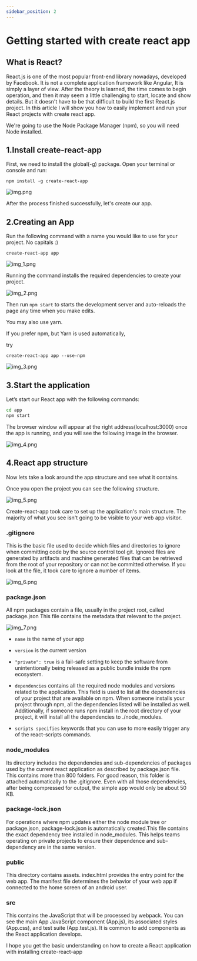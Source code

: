 ```yaml
---
sidebar_position: 2
---
```


# Getting started with create react app

## What is React?

React.js is one of the most popular front-end library nowadays, developed by Facebook. It is not a complete application framework like Angular, It is simply a layer of view. After the theory is learned, the time comes to begin operation, and then it may seem a little challenging to start, locate and show details. But it doesn't have to be that difficult to build the first React.js project. In this article I will show you how to easily implement and run your React projects with create react app.

We're going to use the Node Package Manager (npm), so you will need Node installed.

## 1.Install create-react-app

First, we need to install the global(-g) package.
Open your terminal or console and run:

`npm install -g create-react-app`

![img.png](../assets/img/React/Creating-React-App/img.png)

After the process finished successfully, let's create our app.

## 2.Creating an App

Run the following command with a name you would like to use for your project. No capitals :)

`create-react-app app`

![img_1.png](../assets/img/React/Creating-React-App/img_1.png)

Running the command installs the required dependencies to create your project.

![img_2.png](../assets/img/React/Creating-React-App/img_2.png)

Then run `npm start` to starts the development server and auto-reloads the page any time when you make edits.

You may also use yarn.

If you prefer npm, but Yarn is used automatically,

try

`create-react-app app --use-npm`

![img_3.png](../assets/img/React/Creating-React-App/img_3.png)

## 3.Start the application

Let’s start our React app with the following commands:

```bash
cd app
npm start
```

The browser window will appear at the right address(localhost:3000) once the app is running, and you will see the following image in the browser.

![img_4.png](../assets/img/React/Creating-React-App/img_4.png)

## 4.React app structure

Now lets take a look around the app structure and see what it contains.

Once you open the project you can see the following structure.

![img_5.png](../assets/img/React/Creating-React-App/img_5.png)

Create-react-app took care to set up the application's main structure. The majority of what you see isn't going to be visible to your web app visitor.

### .gitignore

This is the basic file used to decide which files and directories to ignore when committing code by the source control tool git. Ignored files are generated by artifacts and machine generated files that can be retrieved from the root of your repository or can not be committed otherwise. If you look at the file, it took care to ignore a number of items.

![img_6.png](../assets/img/React/Creating-React-App/img_6.png)

### package.json

All npm packages contain a file, usually in the project root, called package.json
This file contains the metadata that relevant to the project.

![img_7.png](../assets/img/React/Creating-React-App/img_7.png)

- `name` is the name of your app

- `version` is the current version

- `"private": true` is a fail-safe setting to keep the software from unintentionally being released as a public bundle inside the npm ecosystem.

- `dependencies` contains all the required node modules and versions related to the application. This field is used to list all the dependencies of your project that are available on npm. When someone installs your project through npm, all the dependencies listed will be installed as well. Additionally, if someone runs npm install in the root directory of your project, it will install all the dependencies to ./node_modules.

- `scripts specifies` keywords that you can use to more easily trigger any of the react-scripts commands.

### node_modules

Its directory includes the dependencies and sub-dependencies of packages used by the current react application as described by package.json file. This contains more than 800 folders. For good reason, this folder is attached automatically to the .gitignore. Even with all those dependencies, after being compressed for output, the simple app would only be about 50 KB.

### package-lock.json

For operations where npm updates either the node module tree or package.json, package-lock.json is automatically created.This file contains the exact dependency tree installed in node_modules. This helps teams operating on private projects to ensure their dependence and sub-dependency are in the same version.

### public

This directory contains assets. index.html provides the entry point for the web app. The manifest file determines the behavior of your web app if connected to the home screen of an android user.

### src

This contains the JavaScript that will be processed by webpack. You can see the main App JavaScript component (App.js), its associated styles (App.css), and test suite (App.test.js). It is common to add components as the React application develops.


I hope you get the basic understanding on how to create a React application with installing create-react-app




